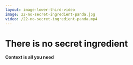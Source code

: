 ```yaml
---
layout: image-lower-third-video
image: 22-no-secret-ingredient-panda.jpg
video: /22-no-secret-ingredient-panda.mp4
---
```


# There is no secret ingredient

**Context is all you need**

<!--

**Speaker Notes:**
Main message: The revelation that there's no secret ingredient - just like in Kung Fu Panda

- No secret ingredient
- Just context
- Simple truth

*Transition: Thank you, and I'm happy to take your questions.*

...

Just like Po discovered with his father's noodle soup, there is no secret ingredient to effective LLM inference. No magic prompts, no hidden techniques, no special sauce. The power has always been in something much simpler and more fundamental: context. When you provide the right context - the right information at the right time in the right format - LLMs work beautifully. When you don't, they struggle. It's not about finding the secret; it's about mastering the fundamentals. Context is all you need.

-->
